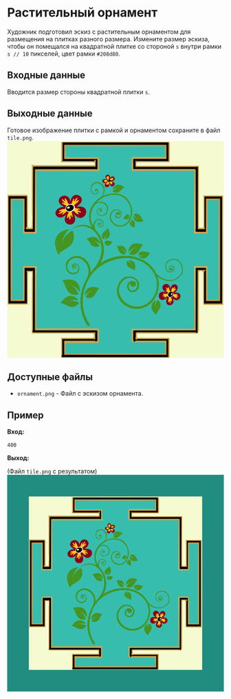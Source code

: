 # Растительный орнамент

Художник подготовил эскиз с растительным орнаментом для размещения на плитках разного размера. Измените размер эскиза, чтобы он помещался на квадратной плитке со стороной `s` внутри рамки `s // 10` пикселей, цвет рамки `#208d80`.

## Входные данные

Вводится размер стороны квадратной плитки `s`.

## Выходные данные

Готовое изображение плитки с рамкой и орнаментом сохраните в файл `tile.png`.
![alt text](image.png)
## Доступные файлы

*   `ornament.png` - Файл с эскизом орнамента.

## Пример

**Вход:**

```
400
```

**Выход:**

(Файл `tile.png` с результатом)
![alt text](image-1.png)